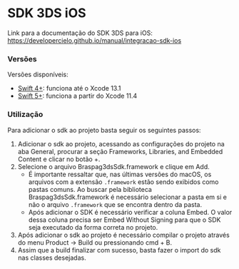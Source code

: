 # SDK 3DS iOS
Link para a documentação do SDK 3DS para iOS: https://developercielo.github.io/manual/integracao-sdk-ios

### Versões

Versões disponíveis:
- [Swift 4+](https://github.com/DeveloperCielo/3ds-ios/releases/tag/1.0.2): funciona até o Xcode 13.1
- [Swift 5+](https://github.com/DeveloperCielo/3ds-ios/releases/tag/v1.0.1): funciona a partir do Xcode 11.4

### Utilização

Para adicionar o sdk ao projeto basta seguir os seguintes passos:

1. Adicionar o sdk ao projeto, acessando as configurações do projeto na aba General, procurar a seção Frameworks, Libraries, and Embedded Content e clicar no botão +.
2. Selecione o arquivo Braspag3dsSdk.framework e clique em Add.
      - É importante ressaltar que, nas últimas versões do macOS, os arquivos com a extensão `.framework` estão sendo exibidos como pastas comuns. Ao buscar pela biblioteca Braspag3dsSdk.framework é necessário selecionar a pasta em si e não o arquivo `.framework` que se encontra dentro da pasta.
      - Após adicionar o SDK é necessário verificar a coluna Embed. O valor dessa coluna precisa ser Embed Without Signing para que o SDK seja executado da forma correta no projeto.
3. Após adicionar o sdk ao projeto é necessário compilar o projeto através do menu Product -> Build ou pressionando cmd + B.
4. Assim que a build finalizar com sucesso, basta fazer o import do sdk nas classes desejadas.
